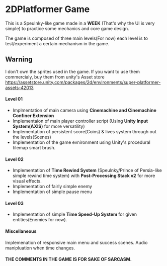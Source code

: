 # 2DPlatformer Game
This is a Speulnky-like game made in a **WEEK** (That's why the UI is very simple) to practice some mechanics and core game design.

The game is composed of three main levels(For now) each level is to test/experiment a certain mechanism in the game.

## Warning
I don't own the sprites used in the game. If you want to use them commercialy, buy them from unity's Asset store
https://assetstore.unity.com/packages/2d/environments/super-platformer-assets-42013

#### Level 01
- Implmentation of main camera using **Cinemachine and Cinemachine Confiner Extension**
- Implementaion of main player controller script (Using **Unity Input System(AXIS)** for more versatility)
- Implementation of persistent score(Coins) & lives system through out the levels(Scenes)
- Implementation of the game evnironment using Unity's procedural tilemap smart brush.

#### Level 02
- Implementation of **Time Rewind System** (Speulnky/Prince of Persia-like simple rewind time system)
  with **Post-Processing Stack v2** for more visual effects.
- Implementation of fairly simple enemy
- Implementation of simple pause menu

#### Level 03
- Implementation of simple **Time Speed-Up System** for given entities(Enemies for now).

#### Miscellaneous
Implemenation of responsive main menu and success scenes.
Audio manipluation when time changes.

#### THE COMMENTS IN THE GAME IS FOR SAKE OF SARCASM.
